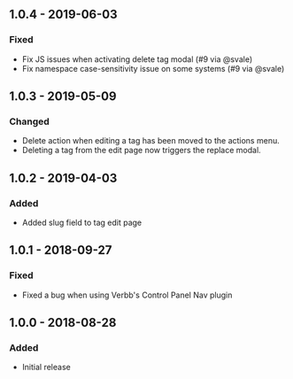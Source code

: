 ## 1.0.4 - 2019-06-03
### Fixed
- Fix JS issues when activating delete tag modal (#9 via @svale)
- Fix namespace case-sensitivity issue on some systems (#9 via @svale)

## 1.0.3 - 2019-05-09
### Changed
- Delete action when editing a tag has been moved to the actions menu.
- Deleting a tag from the edit page now triggers the replace modal.

## 1.0.2 - 2019-04-03
### Added
- Added slug field to tag edit page

## 1.0.1 - 2018-09-27
### Fixed
- Fixed a bug when using Verbb's Control Panel Nav plugin

## 1.0.0 - 2018-08-28
### Added
- Initial release
